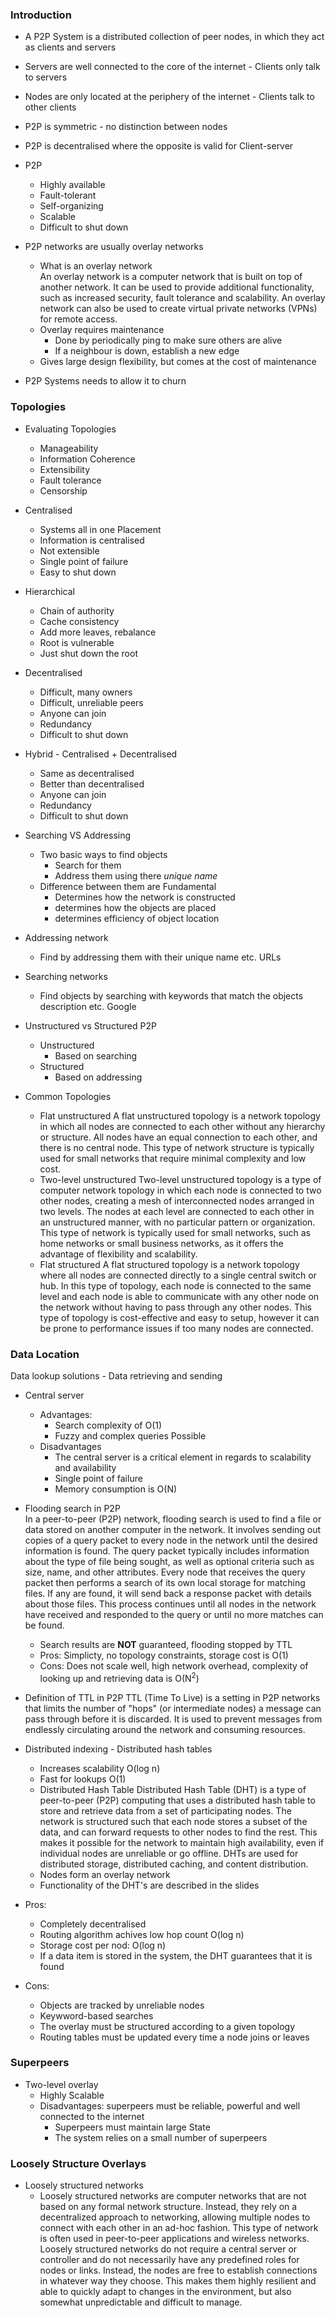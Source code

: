 ### Introduction
* A P2P System is a distributed collection of peer nodes, in which they act as clients and servers
* Servers are well connected to the core of the internet - Clients only talk to servers
* Nodes are only located at the periphery of the internet - Clients talk to other clients
* P2P is symmetric - no distinction between nodes
* P2P is decentralised where the opposite is valid for Client-server

* P2P
	* Highly available
	* Fault-tolerant
	* Self-organizing
	* Scalable
	* Difficult to shut down
* P2P networks are usually overlay networks
	* What is an overlay network  	
		An overlay network is a computer network that is built on top of another network. It can be used to provide additional functionality, such as increased security, fault tolerance and scalability. An overlay network can also be used to create virtual private networks (VPNs) for remote access.
	* Overlay requires maintenance
		* Done by periodically ping to make sure others are alive
		* If a neighbour is down, establish a new edge
	* Gives large design flexibility, but comes at the cost of maintenance
* P2P Systems needs to allow it to churn

### Topologies

* Evaluating Topologies
	* Manageability
	* Information Coherence
	* Extensibility
	* Fault tolerance
	* Censorship

* Centralised
	* Systems all in one Placement
	* Information is centralised
	* Not extensible
	* Single point of failure
	* Easy to shut down
* Hierarchical
	* Chain of authority
	* Cache consistency
	* Add more leaves, rebalance
	* Root is vulnerable
	* Just shut down the root
* Decentralised
	* Difficult, many owners
	* Difficult, unreliable peers
	* Anyone can join
	* Redundancy
	* Difficult to shut down
* Hybrid - Centralised + Decentralised
	* Same as decentralised
	* Better than decentralised
	* Anyone can join
	* Redundancy
	* Difficult to shut down

* Searching VS Addressing
	* Two basic ways to find objects
		* Search for them
		* Address them using there *unique name*
	* Difference between them are Fundamental
		* Determines how the network is constructed
		* determines how the objects are placed
		* determines efficiency of object location
* Addressing network
	* Find by addressing them with their unique name etc. URLs
* Searching networks
	* Find objects by searching with keywords that match the objects description etc. Google

* Unstructured vs Structured P2P
	* Unstructured
		* Based on searching
	* Structured
		* Based on addressing

* Common Topologies
	* Flat unstructured
		A flat unstructured topology is a network topology in which all nodes are connected to each other without any hierarchy or structure. All nodes have an equal connection to each other, and there is no central node. This type of network structure is typically used for small networks that require minimal complexity and low cost.
	* Two-level unstructured 
		Two-level unstructured topology is a type of computer network topology in which each node is connected to two other nodes, creating a mesh of interconnected nodes arranged in two levels. The nodes at each level are connected to each other in an unstructured manner, with no particular pattern or organization. This type of network is typically used for small networks, such as home networks or small business networks, as it offers the advantage of flexibility and scalability.
	* Flat structured
		A flat structured topology is a network topology where all nodes are connected directly to a single central switch or hub. In this type of topology, each node is connected to the same level and each node is able to communicate with any other node on the network without having to pass through any other nodes. This type of topology is cost-effective and easy to setup, however it can be prone to performance issues if too many nodes are connected.

### Data Location
Data lookup solutions - Data retrieving and sending
* Central server
	* Advantages:
		* Search complexity of O(1)
		* Fuzzy and complex queries Possible
	* Disadvantages
		* The central server is a critical element in regards to scalability and availability
		* Single point of failure
		* Memory consumption is O(N)
* Flooding search in P2P  		
	In a peer-to-peer (P2P) network, flooding search is used to find a file or data stored on another computer in the network. It involves sending out copies of a query packet to every node in the network until the desired information is found. The query packet typically includes information about the type of file being sought, as well as optional criteria such as size, name, and other attributes. Every node that receives the query packet then performs a search of its own local storage for matching files. If any are found, it will send back a response packet with details about those files. This process continues until all nodes in the network have received and responded to the query or until no more matches can be found.
	* Search results are **NOT** guaranteed, flooding stopped by TTL
	* Pros: Simplicty, no topology constraints, storage cost is O(1)
	* Cons: Does not scale well, high network overhead, complexity of looking up and retrieving data is O(N<sup>2</sup>)

* Definition of TTL in P2P  TTL (Time To Live) is a setting in P2P networks that limits the number of "hops" (or intermediate nodes) a message can pass through before it is discarded. It is used to prevent messages from endlessly circulating around the network and consuming resources.


* Distributed indexing - Distributed hash tables
	* Increases scalability O(log n)
	* Fast for lookups O(1)
	* Distributed Hash Table
		Distributed Hash Table (DHT) is a type of peer-to-peer (P2P) computing that uses a distributed hash table to store and retrieve data from a set of participating nodes. The network is structured such that each node stores a subset of the data, and can forward requests to other nodes to find the rest. This makes it possible for the network to maintain high availability, even if individual nodes are unreliable or go offline. DHTs are used for distributed storage, distributed caching, and content distribution.
	* Nodes form an overlay network
	* Functionality of the DHT's are described in the slides

* Pros:
	* Completely decentralised
	* Routing algorithm achives low hop count O(log n)
	* Storage cost per nod: O(log n)
	* If a data item is stored in the system, the DHT guarantees that it is found
* Cons: 
	* Objects are tracked by unreliable nodes
	* Keywword-based searches
	* The overlay must be structured according to a given topology
	* Routing tables must be updated every time a node joins or leaves

### Superpeers

* Two-level overlay
	* Highly Scalable
	* Disadvantages: superpeers must be reliable, powerful and well connected to the internet
		* Superpeers must maintain large State
		* The system relies on a small number of superpeers

### Loosely Structure Overlays

* Loosely structured networks 
	* Loosely structured networks are computer networks that are not based on any formal network structure. Instead, they rely on a decentralized approach to networking, allowing multiple nodes to connect with each other in an ad-hoc fashion. This type of network is often used in peer-to-peer applications and wireless networks. Loosely structured networks do not require a central server or controller and do not necessarily have any predefined roles for nodes or links. Instead, the nodes are free to establish connections in whatever way they choose. This makes them highly resilient and able to quickly adapt to changes in the environment, but also somewhat unpredictable and difficult to manage.